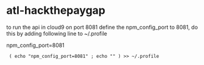 # atl-hackthepaygap


to run the api in cloud9 on port 8081 define the npm_config_port to 8081, 
do this by adding following line to  ~/.profile

npm_config_port=8081

```
 ( echo "npm_config_port=8081" ; echo "" ) >> ~/.profile
 
```